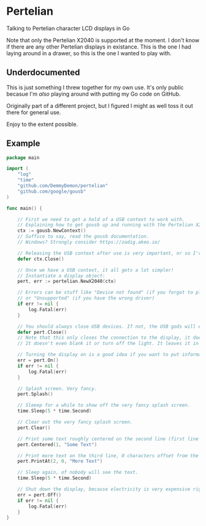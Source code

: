 # Pertelian

Talking to Pertelian character LCD displays in Go

Note that only the Pertelian X2040 is supported at the moment. I don't know if there are any other Pertelian displays in existance. This is the one I had laying around in a drawer, so this is the one I wanted to play with.

## Underdocumented

This is just something I threw together for my own use. It's only public becasue I'm *also* playing around with putting my Go code on GitHub.

Originally part of a different project, but I figured I might as well toss it out there for general use.

Enjoy to the extent possible.

## Example

```go
package main

import (
	"log"
	"time"
	"github.com/DemmyDemon/pertelian"
	"github.com/google/gousb"
)

func main() {

    // First we need to get a hold of a USB context to work with.
    // Explaining how to get gousb up and running with the Pertelian X2040 is out of scope here.
	ctx := gousb.NewContext()
    // Suffice to say, read the gousb documentation.
    // Windows? Strongly consider https://zadig.akeo.ie/

    // Releasing the USB context after use is very important, or so I've heard.
	defer ctx.Close()

    // Once we have a USB context, it all gets a lot simpler!
    // Instantiate a display object:
	pert, err := pertelian.NewX2040(ctx)

    // Errors can be stuff like "Device not found" (if you forgot to plug it in)
    // or "Unsupported" (if you have the wrong driver)
	if err != nil {
		log.Fatal(err)
	}

    // You should always close USB devices. If not, the USB gods will eat your cookies!
	defer pert.Close()
    // Note that this only closes the connection to the display, it does not turn it off.
    // It doesn't even blank it or turn off the light. It leaves it in whatever state it's in.

    // Turning the display on is a good idea if you want to put information on it.
	err = pert.On()
	if err != nil {
		log.Fatal(err)
	}

    // Splash screen. Very fancy.
	pert.Splash()

    // Sleeep for a while to show off the very fancy splash screen.
	time.Sleep(5 * time.Second)

    // Clear out the very fancy splash screen.
	pert.Clear()

    // Print some text roughly centered on the second line (first line is 0)
    pert.Centered(1, "Some Text")

    // Print more text on the third line, 0 characters offset from the left edge.
    pert.PrintAt(2, 0, "More Text")

    // Sleep again, of nobody will see the text.
	time.Sleep(5 * time.Second)

    // Shut down the display, because electricity is very expensive right now.
	err = pert.Off()
	if err != nil {
		log.Fatal(err)
	}
}

```
